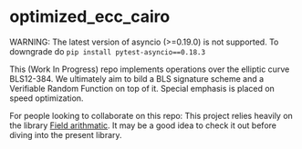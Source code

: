 # optimized_ecc_cairo

WARNING: The latest version of asyncio (>=0.19.0) is not supported. To downgrade do `pip install pytest-asyncio==0.18.3`

This (Work In Progress) repo implements operations over the elliptic curve BLS12-384. We ultimately aim to bild a BLS signature scheme and a Verifiable Random Function on top of it. Special emphasis is placed on speed optimization.


For people looking to collaborate on this repo: This project relies heavily on the library [Field arithmatic](https://github.com/NethermindEth/384bit-prime-field-arithmetic-cairo). It may be a good idea to check it out before diving into the present library.
